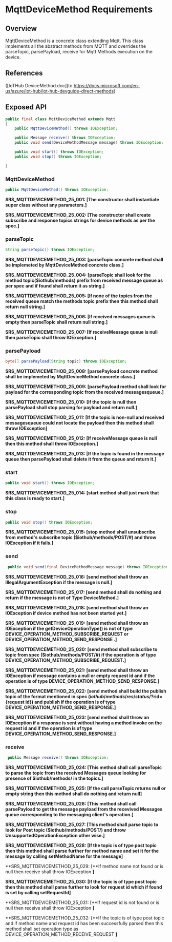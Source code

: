 # MqttDeviceMethod Requirements

## Overview

MqttDeviceMethod is a concrete class extending Mqtt. This class implements all the abstract methods from MQTT and overrides the parseTopic, parsePayload, receive for Mqtt Methods execution on the device.

## References

([IoTHub DeviceMethod.doc](to https://docs.microsoft.com/en-us/azure/iot-hub/iot-hub-devguide-direct-methods)

## Exposed API

```java
public final class MqttDeviceMethod extends Mqtt
{
    public MqttDeviceMethod() throws IOException;

    public Message receive() throws IOException;
    public void send(DeviceMethodMessage message) throws IOException;

    public void start() throws IOException;
    public void stop() throws IOException;

}
```

### MqttDeviceMethod

```java
public MqttDeviceMethod() throws IOException;
```

**SRS_MQTTDEVICEMETHOD_25_001: [**The constructor shall instantiate super class without any parameters.**]**

**SRS_MQTTDEVICEMETHOD_25_002: [**The constructor shall create subscribe and response topics strings for device methods as per the spec.**]**



### parseTopic

```java
String parseTopic() throws IOException;
```

**SRS_MQTTDEVICEMETHOD_25_003: [**parseTopic concrete method shall be implemeted by MqttDeviceMethod concrete class.**]**

**SRS_MQTTDEVICEMETHOD_25_004: [**parseTopic shall look for the method topic($iothub/methods) prefix from received message queue as per spec and if found shall return it as string.**]**

**SRS_MQTTDEVICEMETHOD_25_005: [**If none of the topics from the received queue match the methods topic prefix then this method shall return null string.**]**

**SRS_MQTTDEVICEMETHOD_25_006: [**If received messages queue is empty then parseTopic shall return null string.**]**

**SRS_MQTTDEVICEMETHOD_25_007: [**If receiveMessage queue is null then parseTopic shall throw IOException.**]**


### parsePayload

```java
byte[] parsePayload(String topic) throws IOException;
```

**SRS_MQTTDEVICEMETHOD_25_008: [**parsePayload concrete method shall be implemeted by MqttDeviceMethod concrete class.**]**

**SRS_MQTTDEVICEMETHOD_25_009: [**parsePayload method shall look for payload for the corresponding topic from the received messagesqueue.**]**

**SRS_MQTTDEVICEMETHOD_25_010: [**If the topic is null then parsePayload shall stop parsing for payload and return null.**]**

**SRS_MQTTDEVICEMETHOD_25_011: [**If the topic is non-null and received messagesqueue could not locate the payload then this method shall throw IOException**]**

**SRS_MQTTDEVICEMETHOD_25_012: [**If receiveMessage queue is null then this method shall throw IOException.**]**

**SRS_MQTTDEVICEMETHOD_25_013: [**If the topic is found in the message queue then parsePayload shall delete it from the queue and return it.**]**


### start

```java
public void start() throws IOException;
```

**SRS_MQTTDEVICEMETHOD_25_014: [**start method shall just mark that this class is ready to start.**]**


### stop

```java
public void stop() throws IOException;
```

**SRS_MQTTDEVICEMETHOD_25_015: [**stop method shall unsubscribe from method's subscribe topic ($iothub/methods/POST/#) and throw IOException if it fails.**]**

### send

```java
 public void send(final DeviceMethodMessage message) throws IOException;
```

**SRS_MQTTDEVICEMETHOD_25_016: [**send method shall throw an IllegalArgumentException if the message is null.**]**

**SRS_MQTTDEVICEMETHOD_25_017: [**send method shall do nothing and return if the message is not of Type DeviceMethod.**]**

**SRS_MQTTDEVICEMETHOD_25_018: [**send method shall throw an IOException if device method has not been started yet.**]**

**SRS_MQTTDEVICEMETHOD_25_019: [**send method shall throw an IOException if the getDeviceOperationType() is not of type DEVICE_OPERATION_METHOD_SUBSCRIBE_REQUEST or DEVICE_OPERATION_METHOD_SEND_RESPONSE .**]**

**SRS_MQTTDEVICEMETHOD_25_020: [**send method shall subscribe to topic from spec ($iothub/methods/POST/#) if the operation is of type DEVICE_OPERATION_METHOD_SUBSCRIBE_REQUEST.**]**

**SRS_MQTTDEVICEMETHOD_25_021: [**send method shall throw an IOException if message contains a null or empty request id and if the operation is of type DEVICE_OPERATION_METHOD_SEND_RESPONSE.**]**

**SRS_MQTTDEVICEMETHOD_25_022: [**send method shall build the publish topic of the format mentioned in spec ($iothub/methods/res/{status}/?$rid={request id}) and publish if the operation is of type DEVICE_OPERATION_METHOD_SEND_RESPONSE.**]**

**SRS_MQTTDEVICEMETHOD_25_023: [**send method shall throw an IOException if a response is sent without having a method invoke on the request id and if the operation is of type DEVICE_OPERATION_METHOD_SEND_RESPONSE.**]**


### receive

```java
 public Message receive() throws IOException;
```

**SRS_MQTTDEVICEMETHOD_25_024: [**This method shall call parseTopic to parse the topic from the received Messages queue looking for presence of $iothub/methods/ in the topics.**]**

**SRS_MQTTDEVICEMETHOD_25_025: [**If the call parseTopic returns null or empty string then this method shall do nothing and return null**]**

**SRS_MQTTDEVICEMETHOD_25_026: [**This method shall call parsePayload to get the message payload from the recevived Messages queue corresponding to the messaging client's operation.**]**

**SRS_MQTTDEVICEMETHOD_25_027: [**This method shall parse topic to look for Post topic ($iothub/methods/POST/) and throw UnsupportedOperationException other wise.**]**

**SRS_MQTTDEVICEMETHOD_25_028: [**If the topic is of type post topic then this method shall parse further for method name and set it for the message by calling setMethodName for the message**]**

**SRS_MQTTDEVICEMETHOD_25_029: [**If method name not found or is null then receive shall throw IOException **]**

**SRS_MQTTDEVICEMETHOD_25_030: [**If the topic is of type post topic then this method shall parse further to look for request id which if found is set by calling setRequestId**]**

**SRS_MQTTDEVICEMETHOD_25_031: [**If request id is not found or is null then receive shall throw IOException **]**

**SRS_MQTTDEVICEMETHOD_25_032: [**If the topic is of type post topic and if method name and request id has been successfully parsed then this method shall set operation type as DEVICE_OPERATION_METHOD_RECEIVE_REQUEST **]**






















    
    
   